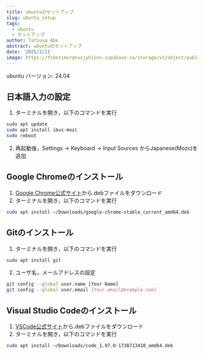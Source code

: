 ```yaml
---
title: ubuntuのセットアップ
slug: ubuntu_setup
tags:
  - ubuntu
  - セットアップ
author: Tatsuya Abe
abstract: ubuntuのセットアップ
date: '2025/2/11'
image: https://fsbezimxrqnvxjyhivvn.supabase.co/storage/v1/object/public/blogThumbnail//ubuntu.svg
---
```

ubuntu バージョン: 24.04

## 日本語入力の設定
1. ターミナルを開き，以下のコマンドを実行
```bash
sudo apt update
sudo apt install ibus-mozc
sudo reboot
```
2. 再起動後，Settings -> Keyboard -> Input Sources からJapanese(Mozc)を追加

## Google Chromeのインストール
1. [Google Chrome公式サイト](https://www.google.com/intl/ja_jp/chrome/)から.debファイルをダウンロード
2. ターミナルを開き，以下のコマンドを実行
```bash
sudo apt install ~/Downloads/google-chrome-stable_current_amd64.deb
```

## Gitのインストール
1. ターミナルを開き，以下のコマンドを実行
```bash
sudo apt install git
```
2. ユーザ名，メールアドレスの設定
```bash
git config --global user.name [Your Name]
git config --global user.email [Your.email@example.com]
```

## Visual Studio Codeのインストール
1. [VSCode公式サイト](https://code.visualstudio.com/download)から.debファイルをダウンロード
2. ターミナルを開き，以下のコマンドを実行
```bash
sudo apt install ~/Downloads/code_1.97.0-1738713410_amd64.deb
```